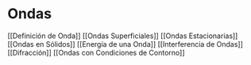 # Ondas
[[Definición de Onda]]
[[Ondas Superficiales]]
[[Ondas Estacionarias]]
[[Ondas en Sólidos]]
[[Energía de una Onda]]
[[Interferencia de Ondas]]
[[Difracción]]
[[Ondas con Condiciones de Contorno]]